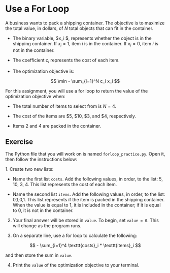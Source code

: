 # Use a For Loop
A business wants to pack a shipping container. The objective is to maximize the total value, in dollars, of $N$ total objects that can fit in the container. 

- The binary variable, $x_i $, represents whether the object is in the shipping container. If $x_i = 1$, item $i$ is in the container. If $x_i = 0$, item $i$ is not in the container.
  
- The coefficient $c_i$ represents the cost of each item.
  
- The optimization objective is: 

$$ \min - \sum_{i=1}^N c_i x_i $$


For this assignment, you will use a for loop to return the value of the optimization objective when:

- The total number of items to select from is $N = 4$.	

- The cost of the items are $5, $10, $3, and $4, respectively. 

- Items 2 and 4 are packed in the container. 


## Exercise

The Python file that you will work on is named ``forloop_practice.py``.  Open it, then follow the instructions below:

1. Create two new lists:

- Name the first list ``costs``. Add the following values, in order, to the list: 5, 10, 3, 4. This list represents the cost of each item.

- Name the second list ``items``. Add the following values, in order, to the list: 0,1,0,1. This list represents if the item is packed in the shipping container. When the value is equal to 1, it is included in the container; if it is equal to 0, it is not in the container.
  
2. Your final answer will be stored in ``value``. To begin, set ``value = 0``. This will change as the program runs.
   
3. On a separate line, use a for loop to calculate the following:
   
$$ - \sum_{i=1}^4 \texttt{costs}_i * \texttt{items}_i $$

 and then store the sum in ``value``.
   
4. Print the ``value`` of the optimization objective to your terminal.
